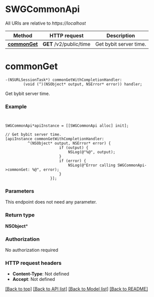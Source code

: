 # SWGCommonApi

All URIs are relative to *https://localhost*

Method | HTTP request | Description
------------- | ------------- | -------------
[**commonGet**](SWGCommonApi.md#commonget) | **GET** /v2/public/time | Get bybit server time.


# **commonGet**
```objc
-(NSURLSessionTask*) commonGetWithCompletionHandler: 
        (void (^)(NSObject* output, NSError* error)) handler;
```

Get bybit server time.

### Example 
```objc


SWGCommonApi*apiInstance = [[SWGCommonApi alloc] init];

// Get bybit server time.
[apiInstance commonGetWithCompletionHandler: 
          ^(NSObject* output, NSError* error) {
                        if (output) {
                            NSLog(@"%@", output);
                        }
                        if (error) {
                            NSLog(@"Error calling SWGCommonApi->commonGet: %@", error);
                        }
                    }];
```

### Parameters
This endpoint does not need any parameter.

### Return type

**NSObject***

### Authorization

No authorization required

### HTTP request headers

 - **Content-Type**: Not defined
 - **Accept**: Not defined

[[Back to top]](#) [[Back to API list]](../README.md#documentation-for-api-endpoints) [[Back to Model list]](../README.md#documentation-for-models) [[Back to README]](../README.md)

